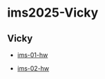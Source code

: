 # ims2025-Vicky


## Vicky


- [ims-01-hw](ims01-Vicky_2025_04_03_15_19_23)

- [ims-02-hw](ims-02-Vicky_2025_04_03_14_49_23)

